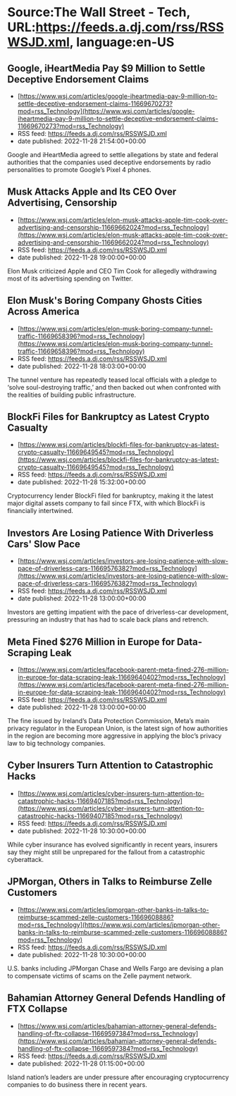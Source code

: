 # Source:The Wall Street - Tech, URL:https://feeds.a.dj.com/rss/RSSWSJD.xml, language:en-US

## Google, iHeartMedia Pay $9 Million to Settle Deceptive Endorsement Claims
 - [https://www.wsj.com/articles/google-iheartmedia-pay-9-million-to-settle-deceptive-endorsement-claims-11669670273?mod=rss_Technology](https://www.wsj.com/articles/google-iheartmedia-pay-9-million-to-settle-deceptive-endorsement-claims-11669670273?mod=rss_Technology)
 - RSS feed: https://feeds.a.dj.com/rss/RSSWSJD.xml
 - date published: 2022-11-28 21:54:00+00:00

Google and iHeartMedia agreed to settle allegations by state and federal authorities that the companies used deceptive endorsements by radio personalities to promote Google’s Pixel 4 phones.

## Musk Attacks Apple and Its CEO Over Advertising, Censorship
 - [https://www.wsj.com/articles/elon-musk-attacks-apple-tim-cook-over-advertising-and-censorship-11669662024?mod=rss_Technology](https://www.wsj.com/articles/elon-musk-attacks-apple-tim-cook-over-advertising-and-censorship-11669662024?mod=rss_Technology)
 - RSS feed: https://feeds.a.dj.com/rss/RSSWSJD.xml
 - date published: 2022-11-28 19:00:00+00:00

Elon Musk criticized Apple and CEO Tim Cook for allegedly withdrawing most of its advertising spending on Twitter.

## Elon Musk's Boring Company Ghosts Cities Across America
 - [https://www.wsj.com/articles/elon-musk-boring-company-tunnel-traffic-11669658396?mod=rss_Technology](https://www.wsj.com/articles/elon-musk-boring-company-tunnel-traffic-11669658396?mod=rss_Technology)
 - RSS feed: https://feeds.a.dj.com/rss/RSSWSJD.xml
 - date published: 2022-11-28 18:03:00+00:00

The tunnel venture has repeatedly teased local officials with a pledge to ‘solve soul-destroying traffic,’ and then backed out when confronted with the realities of building public infrastructure.

## BlockFi Files for Bankruptcy as Latest Crypto Casualty
 - [https://www.wsj.com/articles/blockfi-files-for-bankruptcy-as-latest-crypto-casualty-11669649545?mod=rss_Technology](https://www.wsj.com/articles/blockfi-files-for-bankruptcy-as-latest-crypto-casualty-11669649545?mod=rss_Technology)
 - RSS feed: https://feeds.a.dj.com/rss/RSSWSJD.xml
 - date published: 2022-11-28 15:32:00+00:00

Cryptocurrency lender BlockFi filed for bankruptcy, making it the latest major digital assets company to fail since FTX, with which BlockFi is financially intertwined.

## Investors Are Losing Patience With Driverless Cars' Slow Pace
 - [https://www.wsj.com/articles/investors-are-losing-patience-with-slow-pace-of-driverless-cars-11669576382?mod=rss_Technology](https://www.wsj.com/articles/investors-are-losing-patience-with-slow-pace-of-driverless-cars-11669576382?mod=rss_Technology)
 - RSS feed: https://feeds.a.dj.com/rss/RSSWSJD.xml
 - date published: 2022-11-28 13:00:00+00:00

Investors are getting impatient with the pace of driverless-car development, pressuring an industry that has had to scale back plans and retrench.

## Meta Fined $276 Million in Europe for Data-Scraping Leak
 - [https://www.wsj.com/articles/facebook-parent-meta-fined-276-million-in-europe-for-data-scraping-leak-11669640402?mod=rss_Technology](https://www.wsj.com/articles/facebook-parent-meta-fined-276-million-in-europe-for-data-scraping-leak-11669640402?mod=rss_Technology)
 - RSS feed: https://feeds.a.dj.com/rss/RSSWSJD.xml
 - date published: 2022-11-28 13:00:00+00:00

The fine issued by Ireland’s Data Protection Commission, Meta’s main privacy regulator in the European Union, is the latest sign of how authorities in the region are becoming more aggressive in applying the bloc’s privacy law to big technology companies.

## Cyber Insurers Turn Attention to Catastrophic Hacks
 - [https://www.wsj.com/articles/cyber-insurers-turn-attention-to-catastrophic-hacks-11669407185?mod=rss_Technology](https://www.wsj.com/articles/cyber-insurers-turn-attention-to-catastrophic-hacks-11669407185?mod=rss_Technology)
 - RSS feed: https://feeds.a.dj.com/rss/RSSWSJD.xml
 - date published: 2022-11-28 10:30:00+00:00

While cyber insurance has evolved significantly in recent years, insurers say they might still be unprepared for the fallout from a catastrophic cyberattack.

## JPMorgan, Others in Talks to Reimburse Zelle Customers
 - [https://www.wsj.com/articles/jpmorgan-other-banks-in-talks-to-reimburse-scammed-zelle-customers-11669608886?mod=rss_Technology](https://www.wsj.com/articles/jpmorgan-other-banks-in-talks-to-reimburse-scammed-zelle-customers-11669608886?mod=rss_Technology)
 - RSS feed: https://feeds.a.dj.com/rss/RSSWSJD.xml
 - date published: 2022-11-28 10:30:00+00:00

U.S. banks including JPMorgan Chase and Wells Fargo are devising a plan to compensate victims of scams on the Zelle payment network.

## Bahamian Attorney General Defends Handling of FTX Collapse
 - [https://www.wsj.com/articles/bahamian-attorney-general-defends-handling-of-ftx-collapse-11669597384?mod=rss_Technology](https://www.wsj.com/articles/bahamian-attorney-general-defends-handling-of-ftx-collapse-11669597384?mod=rss_Technology)
 - RSS feed: https://feeds.a.dj.com/rss/RSSWSJD.xml
 - date published: 2022-11-28 01:15:00+00:00

Island nation’s leaders are under pressure after encouraging cryptocurrency companies to do business there in recent years.


